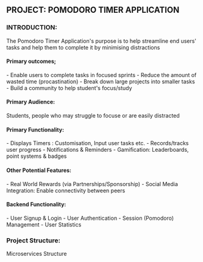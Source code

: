 <h2>PROJECT: POMODORO TIMER APPLICATION</h2>

<h3>INTRODUCTION:</h3>

The Pomodoro Timer Application's purpose is to help streamline end users'
tasks and help them to complete it by minimising distractions

<h4>Primary outcomes;</h4>
- Enable users to complete tasks in focused sprints  
- Reduce the amount of wasted time (procastination)
- Break down large projects into smaller tasks
- Build a community to help student's focus/study

<h4>Primary Audience:</h4>
Students, people who may struggle to focuse or are easily distracted

<h4>Primary Functionality:</h4>
- Displays Timers : Customisation, Input user tasks etc.
- Records/tracks user progress 
- Notifications & Reminders
- Gamification: Leaderboards, point systems & badges

<h4>Other Potential Features:</h4>
- Real World Rewards (via Partnerships/Sponsorship)
- Social Media Integration: Enable connectivity between peers

<h4>Backend Functionality:</h4>
- User Signup & Login
- User Authentication
- Session (Pomodoro) Management
- User Statistics

<h3>Project Structure:</h3>
Microservices Structure


